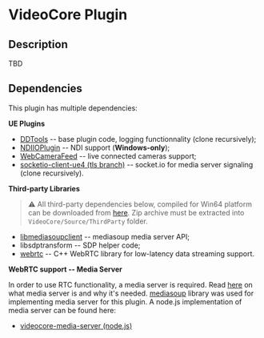 # VideoCore Plugin

## Description

TBD

## Dependencies

This plugin has multiple dependencies:

**UE Plugins**

* [DDTools](https://github.com/remap/DDTools) -- base plugin code, logging functionnality (clone recursively);
* [NDIIOPlugin](https://github.com/remap/NDIIOPlugin) -- NDI support (**Windows-only**);
* [WebCameraFeed](https://github.com/bakjos/WebCameraFeed) -- live connected cameras support;
* [socketio-client-ue4 (tls branch)](https://github.com/peetonn/socketio-client-ue4/tree/tls) -- socket.io for media server signaling (clone recursively).

**Third-party Libraries**

> ⚠️  All third-party dependencies below, compiled for Win64 platform can be downloaded from [here](https://bintray.com/peetonn/grasshopper/videocore_bin/0.0.1-alpha/view/files#files/). Zip archive must be extracted into `VideoCore/Source/ThirdParty` folder.
* [libmediasoupclient](https://github.com/versatica/libmediasoupclient/) -- mediasoup media server API;
* libsdptransform -- SDP helper code;
* [webrtc](https://webrtc.github.io/webrtc-org/native-code/development/) -- C++ WebRTC library for low-latency data streaming support.

**WebRTC support -- Media Server**

In order to use RTC functionality, a media server is required. Read [here](https://mediasoup.org/documentation/overview/) on what media server is and why it's needed. [mediasoup](https://mediasoup.org/) library was used for implementing media server for this plugin.
A node.js implementation of media server can be found here:
* [videocore-media-server (node.js)](https://github.com/peetonn/videocore-media-server)
